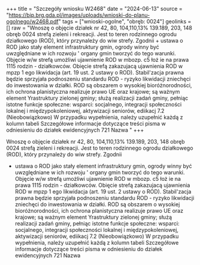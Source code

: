 +++
title = "Szczegóły wniosku W2468"
date = "2024-06-13"
source = "https://bip.brg.gda.pl/images/uploads/wnioski-do-planu-ogolnego/w2468.pdf"
tags = ["wnioski-ogolne", "obręb: 0024"]
geolinks = []
raw = "Wnoszę o objęcie działek nr 42, 80, 104,110,13% 139.189, 203, 148 obręb 0024 strefą zieleni i rekreacji. Jest to teren rodzinnego ogrodu działkowego (ROD), który przynależy do wiw strefy. Zgodnii + ustawa o ROD jako stały element infrastruktury gmin, ogrody winny być uwzględniane w ich rozwoju ' organy gmin tworzyć do tego warunki. Objęcie w/w strefą umożliwi ujawnienie ROD w mbozp. c5 łoż ie na prawa 1115 rodzin - działkowców. Obięcie strefą zakazujacą ujawnienia ROD w mpzp 1 ego likwidacja (art. 19 ust. 2 ustawy o ROD). Stabil'zacja prawna będzie sprzyjała podnoszeniu standardu ROD - ryzyko likwidacji zniechęci do inwestowania w działki. ROD są obszarem o wysokiej bioróżnorodności, ich ochrona planistyczna realizuje prawo UE oraz krajowe; są ważnym element Yrastruktury zielonej gminy; służą realizacji zadań gminy, pełniąc istotne funkcje społeczne: wsparci: socjalnego, integracji społeczności lokalnej i międzypokoleniowej, aktywizacji seniorów, ediikacj 7.2 (Nieobowiązkowo) W przypadku wypełnienia, należy uzupełnić każdą z kolumn tabeli Szczegółowe informacje dotyczące treści pisma w odniesieniu do działek ewidencyjnych   721 Nazwa  "
+++

Wnoszę o objęcie działek nr 42, 80, 104,110,13% 139.189, 203, 148 obręb 0024 strefą zieleni i
rekreacji. Jest to teren rodzinnego ogrodu działkowego (ROD), który przynależy do wiw strefy. Zgodnii
+ ustawa o ROD jako stały element infrastruktury gmin, ogrody winny być uwzględniane w ich rozwoju
' organy gmin tworzyć do tego warunki. Objęcie w/w strefą umożliwi ujawnienie ROD w mbozp. c5
łoż ie na prawa 1115 rodzin - działkowców. Obięcie strefą zakazujacą ujawnienia ROD w mpzp
1 ego likwidacja (art. 19 ust. 2 ustawy o ROD). Stabil'zacja prawna będzie sprzyjała podnoszeniu
standardu ROD - ryzyko likwidacji zniechęci do inwestowania w działki. ROD są obszarem o wysokiej
bioróżnorodności, ich ochrona planistyczna realizuje prawo UE oraz krajowe; są ważnym element
Yrastruktury zielonej gminy; służą realizacji zadań gminy, pełniąc istotne funkcje społeczne: wsparci:
socjalnego, integracji społeczności lokalnej i międzypokoleniowej, aktywizacji seniorów, ediikacj
7.2 (Nieobowiązkowo) W przypadku wypełnienia, należy uzupełnić każdą z kolumn tabeli
Szczegółowe informacje dotyczące treści pisma w odniesieniu do działek ewidencyjnych 
 721 Nazwa  


